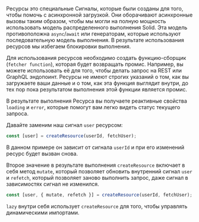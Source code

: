 Ресурсы это специальные Сигналы, которые были созданы для того, чтобы помочь с асинхронной загрузкой. Они оборачивают асинхронные вызовы таким образом, чтобы мы могли на полную мощность использовать модель распределенного выполнения Solid.
Эта модель противоположна `async`/`await` или генераторам, которые используют последовательную модель выполнения. В результате использования ресурсов мы избегаем блокировки выполнения.

Для использования ресурсов необходимо создать функцию-сборщик (`fetcher function`), которая будет возвращать промис. Например, вы можете использовать её для того, чтобы делать запрос на REST или GraphQL эндопоинт. Ресурсы не имеют строгих указаний о том, как вы загружаете ваши данные и о том, как эта функция выглядит внутри, до тех пор пока результатом выполнения этой функции является промис.

В результате выполнения Ресурса вы получаете реактивные свойства `loading` и `error`, которые помогут вам легко видеть статус текущего запроса.

Давайте заменим наш сигнал `user` ресурсом:
```js
const [user] = createResource(userId, fetchUser);
```
В данном примере он зависит от сигнала `userId` и при его изменений ресурс будет вызван снова.

Второе значение в результате выполнения `createResource` включает в себя метод `mutate`, который позволяет обновить внутренний сигнал `user` и `refetch`, который позволяет заново выполнить запрос, даже сигнал в зависимостях сигнал не изменился.

```js
const [user, { mutate, refetch }] = createResource(userId, fetchUser);
```

`lazy` внутри себя использует `createResource` для того, чтобы управлять динамическими импортами.